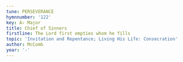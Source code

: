 ```yaml
---
tune: PERSEVERANCE
hymnnumber: '122'
key: A♭ Major
title: Chief of Sinners
firstline: The Lord first empties whom he fills
topic: 'Invitation and Repentance; Living His Life: Consecration'
author: McComb
year: '-'
---
```

